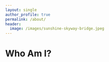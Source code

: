 ```yaml
---
layout: single
author_profile: true
permalink: /about/
header:
  image: /images/sunshine-skyway-bridge.jpeg
---
```


# Who Am I?

